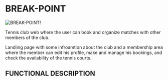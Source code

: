 # BREAK-POINT

![BREAK-POINT!](https://media.giphy.com/media/3GjKth6HuhzkYbsOdt/giphy.gif) 

Tennis club web where the user can book and organize matches with other members of the club. 

Landiing page with some infroamtion about the club and a membership area where the member can edit his profile,  make and manage his bookings, and check the availability of the tennis courts. 

## FUNCTIONAL DESCRIPTION



